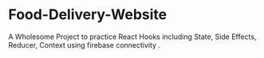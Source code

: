 # Food-Delivery-Website
A Wholesome Project to practice React Hooks including State, Side Effects, Reducer, Context using firebase connectivity .
